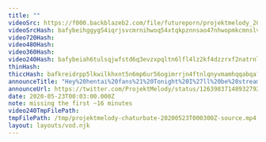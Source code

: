 ```yaml
---
title: ""
videoSrc: https://f000.backblazeb2.com/file/futureporn/projektmelody_2020-05-23_00-19-25.mkv
videoSrcHash: bafybeihggyg54iqrjsvcmrnihwoq54xtqkpznnsao47nhwopmkcmnslv5a?filename=projektmelody-chaturbate-20200523T000300Z-source.mp4
video720Hash: 
video480Hash: 
video360Hash: 
video240Hash: bafybeiah6tulsqjwfstd6q3evzxpqltn6lfl4lz2kf4dzzrxf2natrnlke?filename=projektmelody-chaturbate-20200523T000300Z-240p.mp4
thinHash: 
thiccHash: bafkreidrpp5lkwilkhxnt5n6mp6ur56ogimrrjn4ftnlqnyvmamhqqabqa?filename=20200523T000300Z-thicc.jpg
announceTitle: "Hey%20hentai%20fans%21%20Tonight%20I%27ll%20be%20streaming%20a%20truly%20legendary%20game%20from%20CB%20-----%3E%E2%AD%90%EF%B8%8FSengoku%20Rance%21%E2%AD%90%EF%B8%8F%20%20Let%27s%20have%20fun%21%21%21"
announceUrl: https://twitter.com/ProjektMelody/status/1263983714893279233
date: 2020-05-23T00:03:00.000Z
note: missing the first ~16 minutes
video240TmpFilePath: 
tmpFilePath: /tmp/projektmelody-chaturbate-20200523T000300Z-source.mp4
layout: layouts/vod.njk
---
```


